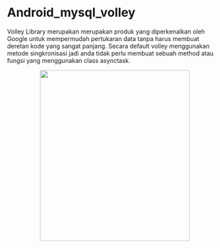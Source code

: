 # Android_mysql_volley

Volley Library merupakan merupakan produk yang diperkenalkan oleh Google untuk mempermudah pertukaran data tanpa harus membuat deretan kode yang sangat panjang. Secara default volley menggunakan metode singkronisasi jadi anda tidak perlu membuat sebuah method atau fungsi yang menggunakan class asynctask.

<p align="center">
<img src="https://github.com/muhammadsyarifhidayatulloh30/Android_mysql_volley/blob/master/list.jpg" width="350" height="400"/>
</p>
